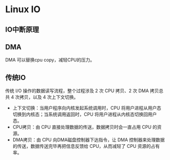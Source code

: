 # Linux IO

## IO中断原理

[](https://github.com/christophe-liwei/k8s/blob/master/Linux%20IO/%E4%BC%A0%E7%BB%9FIO%E4%B8%AD%E6%96%AD.png)

## DMA

[](https://github.com/christophe-liwei/k8s/blob/master/Linux%20IO/DMA.png)

DMA 可以替换cpu copy，减轻CPU的压力。

## 传统IO

[](https://github.com/christophe-liwei/k8s/blob/master/Linux%20IO/%E4%BC%A0%E7%BB%9FIO%E5%8E%9F%E7%90%86.png)



传统 I/O 操作的数据读写流程，整个过程涉及 2 次 CPU 拷贝、2 次 DMA 拷贝总共 4 次拷贝，以及 4 次上下文切换。

- 上下文切换：当用户程序向内核发起系统调用时，CPU 将用户进程从用户态切换到内核态；当系统调用返回时，CPU 将用户进程从内核态切换回用户态。
- CPU拷贝：由 CPU 直接处理数据的传送，数据拷贝时会一直占用 CPU 的资源。
- DMA拷贝：由 CPU 向DMA磁盘控制器下达指令，让 DMA 控制器来处理数据的传送，数据传送完毕再把信息反馈给 CPU，从而减轻了 CPU 资源的占有率。

